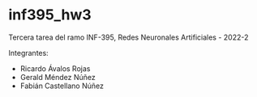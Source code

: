 # inf395_hw3 

Tercera tarea del ramo INF-395, Redes Neuronales Artificiales - 2022-2


Integrantes:

- Ricardo Ávalos Rojas
- Gerald Méndez Núñez 
- Fabián Castellano Núñez
